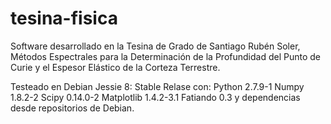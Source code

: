 # tesina-fisica
Software desarrollado en la Tesina de Grado de Santiago Rubén Soler, Métodos Espectrales para la Determinación de la Profundidad del Punto de Curie y el Espesor Elástico de la Corteza Terrestre.


Testeado en Debian Jessie 8: Stable Relase con:
Python 2.7.9-1
Numpy 1.8.2-2
Scipy 0.14.0-2
Matplotlib 1.4.2-3.1
Fatiando 0.3
y dependencias desde repositorios de Debian.

